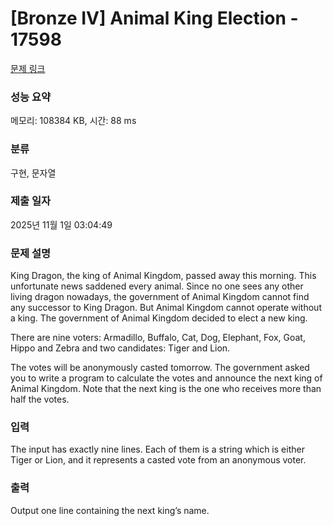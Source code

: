 # [Bronze IV] Animal King Election - 17598 

[문제 링크](https://www.acmicpc.net/problem/17598) 

### 성능 요약

메모리: 108384 KB, 시간: 88 ms

### 분류

구현, 문자열

### 제출 일자

2025년 11월 1일 03:04:49

### 문제 설명

<p>King Dragon, the king of Animal Kingdom, passed away this morning. This unfortunate news saddened every animal. Since no one sees any other living dragon nowadays, the government of Animal Kingdom cannot find any successor to King Dragon. But Animal Kingdom cannot operate without a king. The government of Animal Kingdom decided to elect a new king.</p>

<p>There are nine voters: Armadillo, Buffalo, Cat, Dog, Elephant, Fox, Goat, Hippo and Zebra and two candidates: Tiger and Lion.</p>

<p>The votes will be anonymously casted tomorrow. The government asked you to write a program to calculate the votes and announce the next king of Animal Kingdom. Note that the next king is the one who receives more than half the votes.</p>

### 입력 

 <p>The input has exactly nine lines. Each of them is a string which is either Tiger or Lion, and it represents a casted vote from an anonymous voter.</p>

### 출력 

 <p>Output one line containing the next king’s name.</p>

